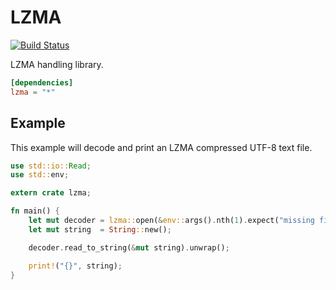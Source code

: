 LZMA
====
[![Build Status](https://travis-ci.org/meh/rust-lzma.svg?branch=master)](https://travis-ci.org/meh/rust-lzma)

LZMA handling library.

```toml
[dependencies]
lzma = "*"
```

Example
-------
This example will decode and print an LZMA compressed UTF-8 text file.

```rust
use std::io::Read;
use std::env;

extern crate lzma;

fn main() {
	let mut decoder = lzma::open(&env::args().nth(1).expect("missing file")).unwrap();
	let mut string  = String::new();

	decoder.read_to_string(&mut string).unwrap();

	print!("{}", string);
}
```
